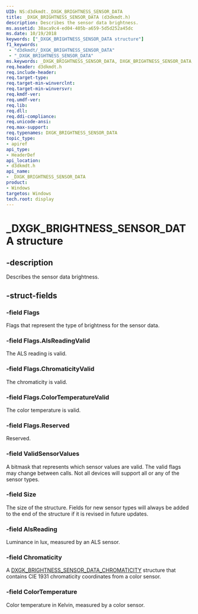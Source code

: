 ```yaml
---
UID: NS:d3dkmdt._DXGK_BRIGHTNESS_SENSOR_DATA
title: _DXGK_BRIGHTNESS_SENSOR_DATA (d3dkmdt.h)
description: Describes the sensor data brightness.
ms.assetid: 38aca9c4-ed04-405b-a659-5d5d252a45dc
ms.date: 10/19/2018
keywords: ["_DXGK_BRIGHTNESS_SENSOR_DATA structure"]
f1_keywords:
 - "d3dkmdt/_DXGK_BRIGHTNESS_SENSOR_DATA"
 - "_DXGK_BRIGHTNESS_SENSOR_DATA"
ms.keywords: _DXGK_BRIGHTNESS_SENSOR_DATA, DXGK_BRIGHTNESS_SENSOR_DATA,
req.header: d3dkmdt.h
req.include-header:
req.target-type:
req.target-min-winverclnt:
req.target-min-winversvr:
req.kmdf-ver:
req.umdf-ver:
req.lib:
req.dll:
req.ddi-compliance:
req.unicode-ansi:
req.max-support:
req.typenames: DXGK_BRIGHTNESS_SENSOR_DATA
topic_type:
- apiref
api_type:
- HeaderDef
api_location:
- d3dkmdt.h
api_name:
- _DXGK_BRIGHTNESS_SENSOR_DATA
product: 
- Windows
targetos: Windows
tech.root: display
---
```


# _DXGK_BRIGHTNESS_SENSOR_DATA structure

## -description

Describes the sensor data brightness.

## -struct-fields

### -field Flags

Flags that represent the type of brightness for the sensor data.

### -field Flags.AlsReadingValid

The ALS reading is valid.

### -field Flags.ChromaticityValid

The chromaticity is valid.

### -field Flags.ColorTemperatureValid

The color temperature is valid.

### -field Flags.Reserved

Reserved.

### -field ValidSensorValues

A bitmask that represents which sensor values are valid. The valid flags may change between calls. Not all devices will support all or any of the sensor types.

### -field Size

The size of the structure. Fields for new sensor types will always be added to the end of the structure if it is revised in future updates.

### -field AlsReading

Luminance in lux, measured by an ALS sensor.

### -field Chromaticity

A [DXGK_BRIGHTNESS_SENSOR_DATA_CHROMATICITY](ns-d3dkmdt-_dxgk_brightness_sensor_data_chromaticity.md) structure that contains CIE 1931 chromaticity coordinates from a color sensor.

### -field ColorTemperature

Color temperature in Kelvin, measured by a color sensor.

